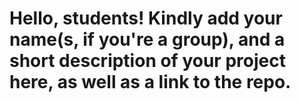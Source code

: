 # Hello, students! Kindly add your name(s, if you're a group), and a short description of your project here, as well as a link to the repo.
